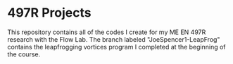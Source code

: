 # 497R Projects

This repository contains all of the codes I create for my ME EN 497R research with the Flow Lab.
The branch labeled "JoeSpencer1-LeapFrog" contains the leapfrogging vortices program I completed at the beginning of the course.
